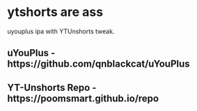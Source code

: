 <h1> 
  ytshorts are ass
</h1>
<p3>
  uyouplus ipa with YTUnshorts tweak.
</p3>
<h2>
  uYouPlus - https://github.com/qnblackcat/uYouPlus
</h2>
<h2>
  YT-Unshorts Repo - https://poomsmart.github.io/repo
</h2>
